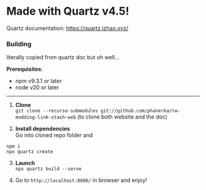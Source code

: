 # Made with Quartz v4.5!

Quartz documentation: https://quartz.jzhao.xyz/

### Building
literally copied from quartz doc but oh well...

**Prerequisites**:
 - npm v9.3.1 or later
 - node v20 or later

---------------------------------------------

1. **Clone**  
`git clone --recurse-submodules git://github.com/phanerka/rw-modding-link-stash-web` (to clone both website and the doc)

2. **Install dependencies**  
Go into cloned repo folder and
```
npm i
npx quartz create
```

3. **Launch**  
`npx quartz build --serve`

4. Go to `http://localhost:8080/` in browser and enjoy!

